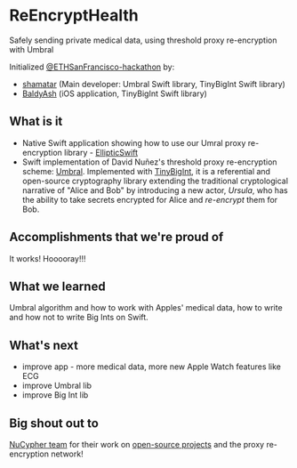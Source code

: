 # ReEncryptHealth

Safely sending private medical data, using threshold proxy re-encryption with Umbral

Initialized [@ETHSanFrancisco-hackathon](https://ethsanfrancisco.devpost.com/) by:

 * [shamatar](https://github.com/orgs/matterinc/people/shamatar) (Main developer: Umbral Swift library, TinyBigInt Swift library)
 * [BaldyAsh](https://github.com/BaldyAsh) (iOS application, TinyBigInt Swift library)

## What is it
- Native Swift application showing how to use our Umral proxy re-encryption library - [EllipticSwift](https://github.com/shamatar/ellipticswift)
- Swift implementation of David Nuñez's threshold proxy re-encryption scheme: [Umbral](https://github.com/nucypher/umbral-doc/blob/master/umbral-doc.pdf).
Implemented with [TinyBigInt](https://github.com/matterinc/TinyBigIntSwift), it is a referential and open-source cryptography library
extending the traditional cryptological narrative of "Alice and Bob" by introducing a new actor,
*Ursula*, who has the ability to take secrets encrypted for Alice and *re-encrypt* them for Bob.

## Accomplishments that we're proud of
It works! Hooooray!!!

## What we learned
Umbral algorithm and how to work with Apples' medical data, how to write and how not to write Big Ints on Swift.

## What's next
- improve app - more medical data, more new Apple Watch features like ECG
- improve Umbral lib
- improve Big Int lib

## Big shout out to
[NuCypher team](www.nucypher.com) for their work on [open-source projects](https://github.com/nucypher) and the proxy re-encryption network!
